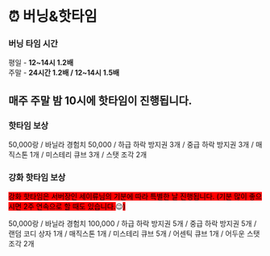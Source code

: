 # ⏰ 버닝&핫타임

### **버닝 타임 시간**

평일 - **12\~14시 1.2배**\
주말 - **24시간 1.2배 / 12\~14시 1.5배**



## 매주 주말 밤 10시에 핫타임이 진행됩니다.



### **핫타임 보상**

50,000랑 / 바닐라 경험치 50,000 / 하급 하락 방지권 3개 / 중급 하락 방지권 3개 / 매직스톤 1개 / 미스테리 큐브 3개 / 스탯 조각 2개



### **강화 핫타임 보상**

<mark style="background-color:red;">강화 핫타임은 서버장인 세이류님의 기분에 따라 특별한 날 진행됩니다. (기분 많이 좋으시면 2주 연속으로 할 때도 있습니다.</mark>😉<mark style="background-color:red;">)</mark>

50,000랑 / 바닐라 경험치 100,000 / 하급 하락 방지권 5개 / 중급 하락 방지권 5개 / 랜덤 코디 상자 1개 / 매직스톤 1개 / 미스테리 큐브 5개 / 어센틱 큐브 1개 / 어두운 스탯 조각 2개
